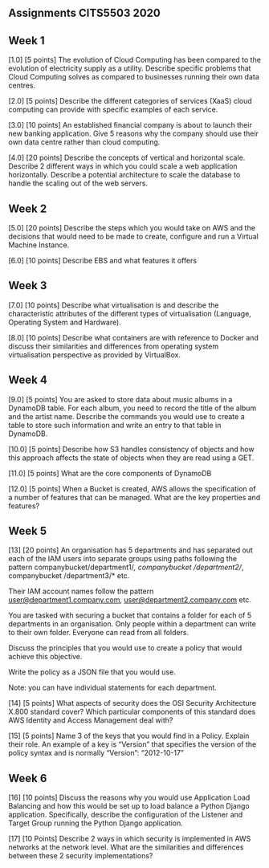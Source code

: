 ## Assignments CITS5503 2020

## Week 1

[1.0] [5 points] The evolution of Cloud Computing has been compared to the evolution of electricity supply as a utility. Describe specific problems that Cloud Computing solves as compared to businesses running their own data centres.

[2.0] [5 points] Describe the different categories of services (XaaS) cloud computing can provide with specific examples of each service.

[3.0] [10 points] An established financial company is about to launch their new banking application. Give 5 reasons why the company should use their own data centre rather than cloud computing.

[4.0] [20 points] Describe the concepts of vertical and horizontal scale. Describe 2 different ways in which you could scale a web application horizontally. Describe a potential architecture to scale the database to handle the scaling out of the web servers.

## Week 2

[5.0] [20 points] Describe the steps which you would take on AWS and the decisions that would need to be made to create, configure and run a Virtual Machine Instance.

[6.0] [10 points] Describe EBS and what features it offers

## Week 3

[7.0] [10 points] Describe what virtualisation is and describe the characteristic attributes of the different types of virtualisation (Language, Operating System and Hardware). 

[8.0] [10 points] Describe what containers are with reference to Docker and discuss their similarities and differences from operating system virtualisation perspective as provided by VirtualBox.

## Week 4

[9.0] [5 points] You are asked to store data about music albums in a DynamoDB table. For each album, you need to record the title of the album and the artist name. Describe the commands you would use to create a table to store such information and write an entry to that table in DynamoDB.

[10.0] [5 points] Describe how S3 handles consistency of objects and how this approach affects the state of objects when they are read using a GET.

[11.0] [5 points] What are the core components of DynamoDB

[12.0] [5 points] When a Bucket is created, AWS allows the specification of a number of features that can be managed. What are the key properties and features?

## Week 5

[13] [20 points] An organisation has 5 departments and has separated out each of the IAM users into separate groups using paths following the pattern companybucket/department1/*, companybucket /department2/*, companybucket /department3/* etc.

Their IAM account names follow the pattern user@department1.company.com, user@department2.company.com etc.

You are tasked with securing a bucket that contains a folder for each of 5 departments in an organisation. Only people within a department can write to their own folder. Everyone can read from all folders.  

Discuss the principles that you would use to create a policy that would achieve this objective. 

Write the policy as a JSON file that you would use.

Note: you can have individual statements for each department.

[14] [5 points]  What aspects of security does the OSI Security Architecture X.800 standard cover? Which particular components of this standard does AWS Identity and Access Management deal with? 

[15] [5 points] Name 3 of the keys that you would find in a Policy. Explain their role. An example of a key is “Version” that specifies the version of the policy syntax and is normally “Version”: “2012-10-17”

## Week 6

[16] [10 points] Discuss the reasons why you would use Application Load Balancing and how this would be set up to load balance a Python Django application. Specifically, describe the configuration of the Listener and Target Group running the Python Django application. 

[17] [10 Points] Describe 2 ways in which security is implemented in AWS networks at the network level. What are the similarities and differences between these 2 security implementations?



